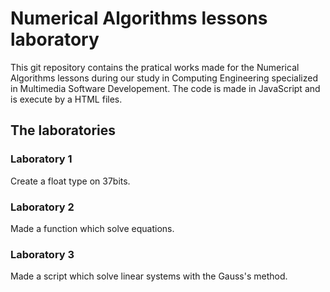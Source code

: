 # Numerical Algorithms lessons laboratory

This git repository contains the pratical works made for the Numerical Algorithms lessons during our study in Computing Engineering specialized in Multimedia Software Developement.
The code is made in JavaScript and is execute by a HTML files.

## The laboratories

### Laboratory 1

Create a float type on 37bits.

### Laboratory 2

Made a function which solve equations.

### Laboratory 3

Made a script which solve linear systems with the Gauss's method.
